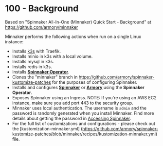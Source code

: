 # 100 - Background

Based on "Spinnaker All-In-One (Minnaker) Quick Start - Background" at https://github.com/armory/minnaker

Minnaker performs the following actions when run on a single Linux instance:

* Installs [k3s](https://k3s.io/) with Traefik.
* Installs minio in k3s with a local volume.
* Installs mysql in k3s.
* Installs redis in k3s.
* Installs **[Spinnaker Operator](https://github.com/armory/spinnaker-operator)**.
* Clones the "minnaker" branch in https://github.com/armory/spinnaker-kustomize-patches for the purposes of configuring Spinnaker.
* Installs and configures **[Spinnaker](https://github.com/spinnaker)** or **[Armory](https://armory.io)** using the **Spinnaker Operator**.
* Exposes Spinnaker using an Ingress.  NOTE: If you're using an AWS EC2 instance, make sure you add port 443 to the security group.
* Minnaker uses local authentication. The username is `admin` and the password is randomly generated when you install Minnaker. Find more details about getting the password in [Accessing Spinnaker](#accessing-spinnaker).
* For the full list of customizations and configurations - please check out the [kustomization-minnaker.yml] (https://github.com/armory/spinnaker-kustomize-patches/blob/minnaker/recipes/kustomization-minnaker.yml) file.
